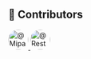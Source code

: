 ## 🙌 Contributors

<p align="left">
  <a href="https://github.com/Mipan-Zuzu">
    <img src="https://github.com/Mipan-Zuzu.png" width="40" height="40" style="border-radius:50%" alt="@Mipan-Zuzu"/>
  </a>
  <a href="https://github.com/Resternl">
    <img src="https://github.com/Resternl.png" width="40" height="40" style="border-radius:50%" alt="@Resternl"/>
  </a>
</p>

